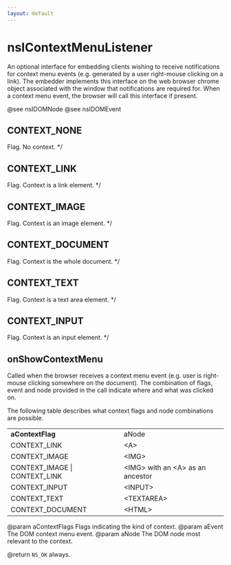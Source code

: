 ```yaml
---
layout: default
---
```


# nsIContextMenuListener #

An optional interface for embedding clients wishing to receive
notifications for context menu events (e.g. generated by
a user right-mouse clicking on a link). The embedder implements
this interface on the web browser chrome object associated
with the window that notifications are required for. When a context
menu event, the browser will call this interface if present.

@see nsIDOMNode
@see nsIDOMEvent


## CONTEXT_NONE ##
 Flag. No context. */

## CONTEXT_LINK ##
 Flag. Context is a link element. */

## CONTEXT_IMAGE ##
 Flag. Context is an image element. */

## CONTEXT_DOCUMENT ##
 Flag. Context is the whole document. */

## CONTEXT_TEXT ##
 Flag. Context is a text area element. */

## CONTEXT_INPUT ##
 Flag. Context is an input element. */

## onShowContextMenu ##

Called when the browser receives a context menu event (e.g. user is right-mouse
clicking somewhere on the document). The combination of flags, event and node
provided in the call indicate where and what was clicked on.

The following table describes what context flags and node combinations are
possible.

<TABLE>
<TR><TD><B>aContextFlag</B></TD><TD>aNode</TD></TR>
<TR><TD>CONTEXT_LINK</TD><TD>&lt;A&gt;</TD></TR>
<TR><TD>CONTEXT_IMAGE</TD><TD>&lt;IMG&gt;</TD></TR>
<TR><TD>CONTEXT_IMAGE | CONTEXT_LINK</TD><TD>&lt;IMG&gt;
      with an &lt;A&gt; as an ancestor</TD></TR>
<TR><TD>CONTEXT_INPUT</TD><TD>&lt;INPUT&gt;</TD></TR>
<TR><TD>CONTEXT_TEXT</TD><TD>&lt;TEXTAREA&gt;</TD></TR>
<TR><TD>CONTEXT_DOCUMENT</TD><TD>&lt;HTML&gt;</TD></TR>
</TABLE>

@param aContextFlags Flags indicating the kind of context.
@param aEvent The DOM context menu event.
@param aNode The DOM node most relevant to the context.

@return <CODE>NS_OK</CODE> always.


